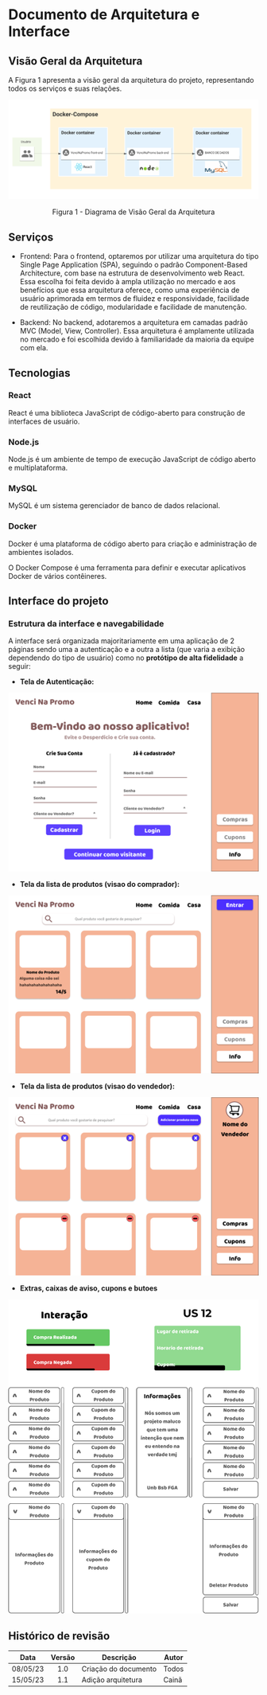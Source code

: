 # Documento de Arquitetura e Interface

## Visão Geral da Arquitetura

A Figura 1 apresenta a visão geral da arquitetura do projeto, representando todos os serviços e suas relações.

![Arquitetura](../../assets/images/documentacao/diagrama_arquitetura.png)

<center>
<figcaption>
Figura 1 - Diagrama de Visão Geral da Arquitetura
</figcaption>
</center>

## Serviços

- Frontend:
Para o frontend, optaremos por utilizar uma arquitetura do tipo Single Page Application (SPA), seguindo o padrão Component-Based Architecture, com base na estrutura de desenvolvimento web React. Essa escolha foi feita devido à ampla utilização no mercado e aos benefícios que essa arquitetura oferece, como uma experiência de usuário aprimorada em termos de fluidez e responsividade, facilidade de reutilização de código, modularidade e facilidade de manutenção.

- Backend:
No backend, adotaremos a arquitetura em camadas padrão MVC (Model, View, Controller). Essa arquitetura é amplamente utilizada no mercado e foi escolhida devido à familiaridade da maioria da equipe com ela.

## Tecnologias

### React

React é uma biblioteca JavaScript de código-aberto para construção de interfaces de usuário.

### Node.js

Node.js é um ambiente de tempo de execução JavaScript de código aberto e multiplataforma.

### MySQL

MySQL é um sistema gerenciador de banco de dados relacional.

### Docker

Docker é uma plataforma de código aberto para criação e administração de ambientes isolados.

O Docker Compose é uma ferramenta para definir e executar aplicativos Docker de vários contêineres.

## Interface do projeto

### Estrutura da interface e navegabilidade
A interface será organizada majoritariamente em uma aplicação de 2 páginas sendo uma a autenticação e a outra a lista (que varia a exibição dependendo do tipo de usuário) como no **protótipo de alta fidelidade** a seguir:

- **Tela de Autenticação:** 

![Login](../../assets/images/documentacao/prototipo/login.png)

- **Tela da lista de produtos (visao do comprador):** 

![Comprador](../../assets/images/documentacao/prototipo/descricao.png)

- **Tela da lista de produtos (visao do vendedor):** 

![Vendedor](../../assets/images/documentacao/prototipo/vendedorlista.png)

- **Extras, caixas de aviso, cupons e butoes** 

![Vendedor](../../assets/images/documentacao/prototipo/misc.png)


## Histórico de revisão
|   Data   | Versão | Descrição            | Autor   |
| :------: | :----: | -------------------- | ------- |
| 08/05/23 |  1.0   | Criação do documento | Todos   |
| 15/05/23 |  1.1   | Adição arquitetura    | Cainã |
